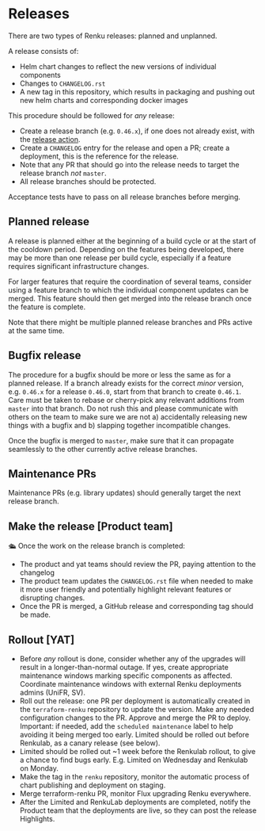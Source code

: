 # Releases


There are two types of Renku releases: planned and unplanned.

A release consists of: 

* Helm chart changes to reflect the new versions of individual components
* Changes to `CHANGELOG.rst`
* A new tag in this repository, which results in packaging and pushing out new helm charts and corresponding docker images

This procedure should be followed for *any* release:

* Create a release branch (e.g. `0.46.x`), if one does not already exist, with the [release action](https://github.com/SwissDataScienceCenter/renku/actions/workflows/create-release-branch.yml).
* Create a `CHANGELOG` entry for the release and open a PR; create a deployment, this is the reference for the release.
* Note that any PR that should go into the release needs to target the release branch _not_ `master`.
* All release branches should be protected.

Acceptance tests have to pass on all release branches before merging. 

## Planned release

A release is planned either at the beginning of a build cycle or at the start of the cooldown period. 
Depending on the features being developed, there may be more than one release per build cycle, especially 
if a feature requires significant infrastructure changes. 

For larger features that require the coordination of several teams, consider using 
a feature branch to which the individual component updates can be merged. This feature
should then get merged into the release branch once the feature is complete. 

Note that there might be multiple planned release branches and PRs active at the same time. 

## Bugfix release

The procedure for a bugfix should be more or less the same as for a planned release. If a branch already exists for the 
correct *minor* version, e.g. `0.46.x` for a release `0.46.0`, start from that branch to create `0.46.1`. Care must 
be taken to rebase or cherry-pick any relevant additions from `master` into that branch. Do not rush this and please
communicate with others on the team to make sure we are not a) accidentally releasing new things with a bugfix and b)
slapping together incompatible changes. 

Once the bugfix is merged to `master`, make sure that it can propagate seamlessly to the other currently active release 
branches.

## Maintenance PRs

Maintenance PRs (e.g. library updates) should generally target the next release branch. 

## Make the release [Product team]

🛳️ Once the work on the release branch is completed: 

* The product and yat teams should review the PR, paying attention to the changelog  
* The product team updates the `CHANGELOG.rst` file when needed to make it more user friendly and potentially highlight relevant features or disrupting changes. 
* Once the PR is merged, a GitHub release and corresponding tag should be made.

## Rollout [YAT]

* Before _any_ rollout is done, consider whether any of the upgrades will result in a longer-than-normal outage. If yes, create appropriate maintenance windows marking specific components as affected. Coordinate maintenance windows with external Renku deployments admins (UniFR, SV).
* Roll out the release: one PR per deployment is automatically created in the `terraform-renku` repository to update the version. Make any needed configuration changes to the PR. Approve and merge the PR to deploy. Important: if needed, add the `scheduled maintenance` label to help avoiding it being merged too early. Limited should be rolled out before Renkulab, as a canary release (see below).
* Limited should be rolled out ~1 week before the Renkulab rollout, to give a chance to find bugs early. E.g. Limited on Wednesday and Renkulab on Monday.
* Make the tag in the `renku` repository, monitor the automatic process of chart publishing and deployment on staging.
* Merge terraform-renku PR, monitor Flux upgrading Renku everywhere.
* After the Limited and RenkuLab deployments are completed, notify the Product team that the deployments are live, so they can post the release Highlights.
